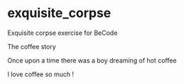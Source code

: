 # exquisite_corpse
Exquisite corpse exercise for BeCode

The coffee story

Once upon a time
there was a boy
dreaming of hot coffee

I love coffee so much ! 